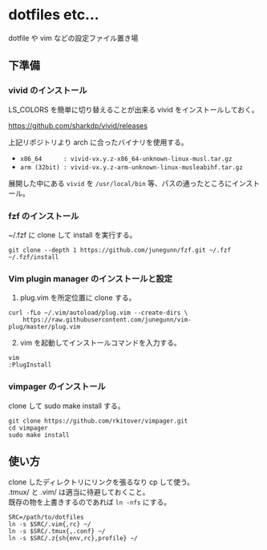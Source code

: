 # dotfiles etc...

dotfile や vim などの設定ファイル置き場

## 下準備
### vivid のインストール
LS_COLORS を簡単に切り替えることが出来る vivid をインストールしておく。

https://github.com/sharkdp/vivid/releases

上記リポジトリより arch に合ったバイナリを使用する。

- `x86_64      : vivid-vx.y.z-x86_64-unknown-linux-musl.tar.gz`
- `arm (32bit) : vivid-vx.y.z-arm-unknown-linux-musleabihf.tar.gz`

展開した中にある `vivid` を `/usr/local/bin` 等、パスの通ったところにインストール。

### fzf のインストール

~/.fzf に clone して install を実行する。

```
git clone --depth 1 https://github.com/junegunn/fzf.git ~/.fzf
~/.fzf/install
```

### Vim plugin manager のインストールと設定

1. plug.vim を所定位置に clone する。

```
curl -fLo ~/.vim/autoload/plug.vim --create-dirs \
    https://raw.githubusercontent.com/junegunn/vim-plug/master/plug.vim
```

2. vim を起動してインストールコマンドを入力する。

```
vim
:PlugInstall
```

### vimpager のインストール

clone して sudo make install する。

```
git clone https://github.com/rkitover/vimpager.git
cd vimpager
sudo make install
```

## 使い方

clone したディレクトリにリンクを張るなり cp して使う。  
.tmux/ と .vim/ は適当に待避しておくこと。  
既存の物を上書きするのであれば `ln -nfs` にする。

```
SRC=/path/to/dotfiles
ln -s $SRC/.vim{,rc} ~/
ln -s $SRC/.tmux{,.conf} ~/
ln -s $SRC/.z{sh{env,rc},profile} ~/
```

